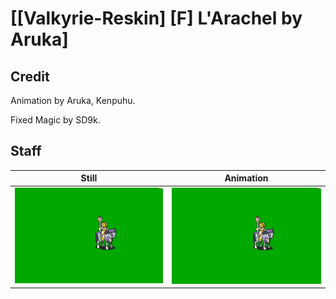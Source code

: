 # [\[Valkyrie-Reskin\] \[F\] L'Arachel by Aruka]

## Credit

Animation by Aruka, Kenpuhu.

Fixed Magic by SD9k.

## Staff

| Still | Animation |
| :---: | :-------: |
| ![Staff still](./Staff_000.png) | ![Staff animation](./Staff.gif) |
